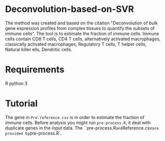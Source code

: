 # Deconvolution-based-on-SVR
The method was created and based on the citation "Deconvolution of bulk gene expression profiles from complex tissues to quantify the subsets of immune cells".
The tool is to estimate the fraction of immune cells. Immune cells contain CD8 T cells, CD4 T cells, alternatively activated macrophages, classically activated macrophages, Regulatory T cells, T helper cells, Natural killer ells, Dendritic cells.

# Requirements
R
python 3

# Tutorial

The gene in `Pre.reference.csv` is in order to estimate the fraction of immune cells. Before analysis you might run `pre-process.R`, it deal with duplicate genes in the input data. The ``pre-process.R` and `Reference.csv` are provided by `pre-process.R`. 
